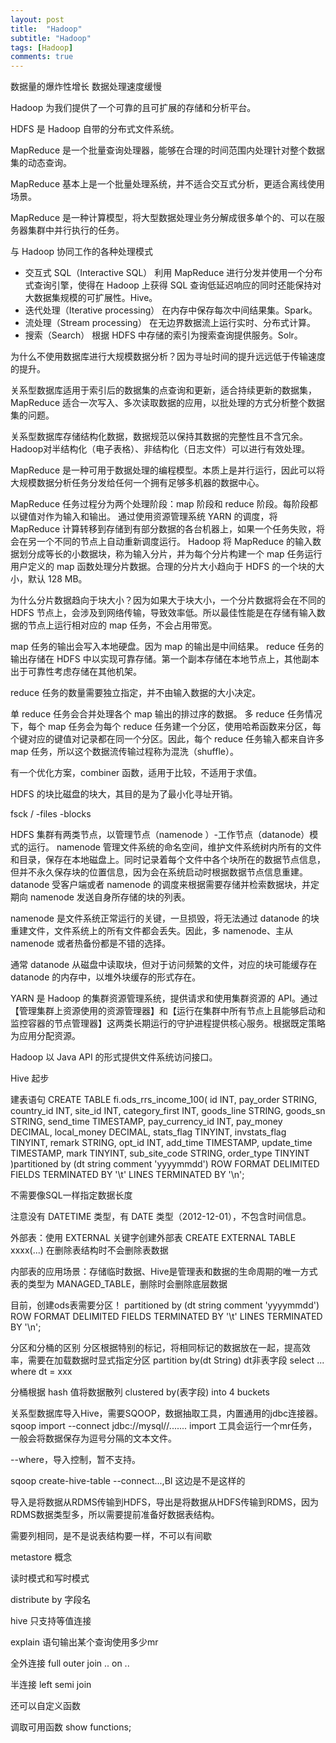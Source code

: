 ```yaml
---
layout: post
title:  "Hadoop"
subtitle: "Hadoop"
tags: [Hadoop]
comments: true
---
```

数据量的爆炸性增长
数据处理速度缓慢

Hadoop 为我们提供了一个可靠的且可扩展的存储和分析平台。

HDFS 是 Hadoop 自带的分布式文件系统。

MapReduce 是一个批量查询处理器，能够在合理的时间范围内处理针对整个数据集的动态查询。

MapReduce 基本上是一个批量处理系统，并不适合交互式分析，更适合离线使用场景。

MapReduce 是一种计算模型，将大型数据处理业务分解成很多单个的、可以在服务器集群中并行执行的任务。

与 Hadoop 协同工作的各种处理模式

- 交互式 SQL（Interactive SQL）
	利用 MapReduce 进行分发并使用一个分布式查询引擎，使得在 Hadoop 上获得 SQL 查询低延迟响应的同时还能保持对大数据集规模的可扩展性。Hive。
- 迭代处理（Iterative processing）
	在内存中保存每次中间结果集。Spark。
- 流处理（Stream processing）
	在无边界数据流上运行实时、分布式计算。
- 搜索（Search）
	根据 HDFS 中存储的索引为搜索查询提供服务。Solr。

为什么不使用数据库进行大规模数据分析？因为寻址时间的提升远远低于传输速度的提升。

关系型数据库适用于索引后的数据集的点查询和更新，适合持续更新的数据集，MapReduce 适合一次写入、多次读取数据的应用，以批处理的方式分析整个数据集的问题。

关系型数据库存储结构化数据，数据规范以保持其数据的完整性且不含冗余。Hadoop对半结构化（电子表格）、非结构化（日志文件）可以进行有效处理。

MapReduce 是一种可用于数据处理的编程模型。本质上是并行运行，因此可以将大规模数据分析任务分发给任何一个拥有足够多机器的数据中心。

MapReduce 任务过程分为两个处理阶段：map 阶段和 reduce 阶段。每阶段都以键值对作为输入和输出。
通过使用资源管理系统 YARN 的调度，将 MapReduce 计算转移到存储到有部分数据的各台机器上，如果一个任务失败，将会在另一个不同的节点上自动重新调度运行。
Hadoop 将 MapReduce 的输入数据划分成等长的小数据块，称为输入分片，并为每个分片构建一个 map 任务运行用户定义的 map 函数处理分片数据。合理的分片大小趋向于 HDFS 的一个块的大小，默认 128 MB。

为什么分片数据趋向于块大小？因为如果大于块大小，一个分片数据将会在不同的 HDFS 节点上，会涉及到网络传输，导致效率低。所以最佳性能是在存储有输入数据的节点上运行相对应的 map 任务，不会占用带宽。

map 任务的输出会写入本地硬盘。因为 map 的输出是中间结果。
reduce 任务的输出存储在 HDFS 中以实现可靠存储。第一个副本存储在本地节点上，其他副本出于可靠性考虑存储在其他机架。

reduce 任务的数量需要独立指定，并不由输入数据的大小决定。

单 reduce 任务会合并处理各个 map 输出的排过序的数据。
多 reduce 任务情况下，每个 map 任务会为每个 reduce 任务建一个分区，使用哈希函数来分区，每个键对应的键值对记录都在同一个分区。因此，每个 reduce 任务输入都来自许多 map 任务，所以这个数据流传输过程称为混洗（shuffle）。

有一个优化方案，combiner 函数，适用于比较，不适用于求值。

HDFS 的块比磁盘的块大，其目的是为了最小化寻址开销。

fsck / -files -blocks

HDFS 集群有两类节点，以管理节点（namenode ）-工作节点（datanode）模式的运行。
namenode 管理文件系统的命名空间，维护文件系统树内所有的文件和目录，保存在本地磁盘上。同时记录着每个文件中各个块所在的数据节点信息，但并不永久保存块的位置信息，因为会在系统启动时根据数据节点信息重建。
datanode 受客户端或者 namenode 的调度来根据需要存储并检索数据块，并定期向 namenode 发送自身所存储的块的列表。

namenode 是文件系统正常运行的关键，一旦损毁，将无法通过 datanode 的块重建文件，文件系统上的所有文件都会丢失。因此，多 namenode、主从 namenode 或者热备份都是不错的选择。

通常 datanode 从磁盘中读取块，但对于访问频繁的文件，对应的块可能缓存在 datanode 的内存中，以堆外块缓存的形式存在。

YARN 是 Hadoop 的集群资源管理系统，提供请求和使用集群资源的 API。通过【管理集群上资源使用的资源管理器】和【运行在集群中所有节点上且能够启动和监控容器的节点管理器】这两类长期运行的守护进程提供核心服务。根据既定策略为应用分配资源。

Hadoop 以 Java API 的形式提供文件系统访问接口。

Hive 起步

建表语句
CREATE TABLE fi.ods_rrs_income_100(
  id INT,
  pay_order STRING,
  country_id INT,
  site_id INT,
  category_first INT,
  goods_line STRING,
  goods_sn STRING,
  send_time TIMESTAMP,
  pay_currency_id INT,
  pay_money DECIMAL,
  local_money DECIMAL,
  stats_flag TINYINT,
  invstats_flag TINYINT,
  remark STRING,
  opt_id INT,
  add_time TIMESTAMP,
  update_time TIMESTAMP,
  mark TINYINT,
  sub_site_code STRING,
  order_type TINYINT
)partitioned by (dt string comment 'yyyymmdd')
ROW FORMAT DELIMITED
  FIELDS TERMINATED BY '\t'
  LINES TERMINATED BY '\n';

不需要像SQL一样指定数据长度

注意没有 DATETIME 类型，有 DATE 类型（2012-12-01），不包含时间信息。

外部表：使用 EXTERNAL 关键字创建外部表
CREATE EXTERNAL TABLE xxxx(...)
在删除表结构时不会删除表数据

内部表的应用场景：存储临时数据、Hive是管理表和数据的生命周期的唯一方式
表的类型为 MANAGED_TABLE，删除时会删除底层数据

目前，创建ods表需要分区！
partitioned by (dt string comment 'yyyymmdd')
ROW FORMAT DELIMITED
  FIELDS TERMINATED BY '\t'
  LINES TERMINATED BY '\n';

分区和分桶的区别
分区根据特别的标记，将相同标记的数据放在一起，提高效率，需要在加载数据时显式指定分区
partition by(dt String)
dt非表字段
select ... where dt = xxx

分桶根据 hash 值将数据散列
clustered by(表字段) into 4 buckets

关系型数据库导入Hive，需要SQOOP，数据抽取工具，内置通用的jdbc连接器。
sqoop import --connect jdbc://mysql//.......
import 工具会运行一个mr任务，一般会将数据保存为逗号分隔的文本文件。

--where，导入控制，暂不支持。

sqoop create-hive-table --connect...,BI 这边是不是这样的

导入是将数据从RDMS传输到HDFS，导出是将数据从HDFS传输到RDMS，因为RDMS数据类型多，所以需要提前准备好数据表结构。

需要列相同，是不是说表结构要一样，不可以有间歇

metastore 概念

读时模式和写时模式

distribute by 字段名

hive 只支持等值连接

explain 语句输出某个查询使用多少mr

全外连接 full outer join .. on ..

半连接 left semi join 

还可以自定义函数

调取可用函数
show functions;

